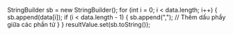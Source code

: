 StringBuilder sb = new StringBuilder();
for (int i = 0; i < data.length; i++) {
    sb.append(data[i]);
    if (i < data.length - 1) {
        sb.append(","); // Thêm dấu phẩy giữa các phần tử
    }
}
resultValue.set(sb.toString());
